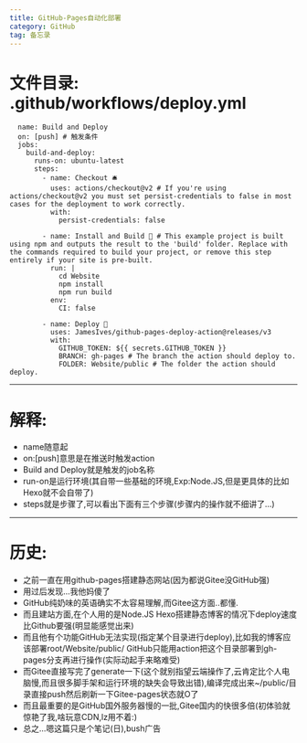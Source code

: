 ```yaml
---
title: GitHub-Pages自动化部署
category: GitHub
tag: 备忘录
---
```

<!--
 * @Author: Weidows
 * @Date: 2020-08-23 10:54:41
 * @LastEditors: Weidows
 * @LastEditTime: 2020-08-23 15:53:15
 * @FilePath: \Weidows\Website\source\_posts\GitHub-Pages-deploy.md
-->
# 文件目录: .github/workflows/deploy.yml
```
  name: Build and Deploy
  on: [push] # 触发条件
  jobs:
    build-and-deploy:
      runs-on: ubuntu-latest
      steps:
        - name: Checkout 🛎️
          uses: actions/checkout@v2 # If you're using actions/checkout@v2 you must set persist-credentials to false in most cases for the deployment to work correctly.
          with:
            persist-credentials: false

        - name: Install and Build 🔧 # This example project is built using npm and outputs the result to the 'build' folder. Replace with the commands required to build your project, or remove this step entirely if your site is pre-built.
          run: |
            cd Website
            npm install
            npm run build
          env:
            CI: false

        - name: Deploy 🚀
          uses: JamesIves/github-pages-deploy-action@releases/v3
          with:
            GITHUB_TOKEN: ${{ secrets.GITHUB_TOKEN }}
            BRANCH: gh-pages # The branch the action should deploy to.
            FOLDER: Website/public # The folder the action should deploy.
```
---
# 解释:
* name随意起
* on:[push]意思是在推送时触发action
* Build and Deploy就是触发的job名称
* run-on是运行环境(其自带一些基础的环境,Exp:Node.JS,但是更具体的比如Hexo就不会自带了)
* steps就是步骤了,可以看出下面有三个步骤(步骤内的操作就不细讲了...)
---

# 历史:
* 之前一直在用github-pages搭建静态网站(因为都说Gitee没GitHub强)
* 用过后发现...我他妈傻了
* GitHub纯奶味的英语确实不太容易理解,而Gitee这方面..都懂.
* 而且建站方面,在个人用的是Node.JS Hexo搭建静态博客的情况下deploy速度比Github要强(明显能感觉出来)
* 而且他有个功能GitHub无法实现(指定某个目录进行deploy),比如我的博客应该部署root/Website/public/  GitHub只能用action把这个目录部署到gh-pages分支再进行操作(实际动起手来略难受)
* 而Gitee直接写完了generate一下(这个就别指望云端操作了,云肯定比个人电脑慢,而且很多脚手架和运行环境的缺失会导致出错),编译完成出来~/public/目录直接push然后刷新一下Gitee-pages状态就O了
* 而且最重要的是GitHub国外服务器慢的一批,Gitee国内的快很多倍(初体验就惊艳了我,啥玩意CDN,lz用不着:)
* 总之...嗯这篇只是个笔记(日),bush广告